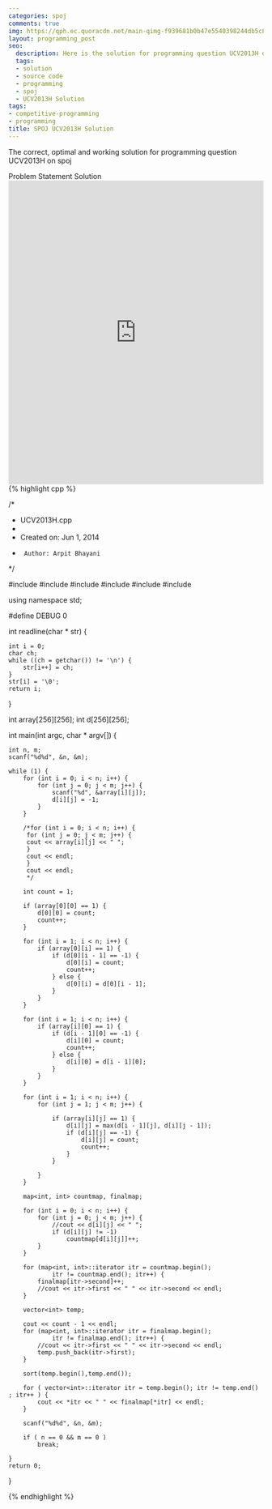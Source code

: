 ```yaml
---
categories: spoj
comments: true
img: https://qph.ec.quoracdn.net/main-qimg-f939681b0b47e5540398244db5c8966f?convert_to_webp=true
layout: programming_post
seo:
  description: Here is the solution for programming question UCV2013H on spoj
  tags:
  - solution
  - source code
  - programming
  - spoj
  - UCV2013H Solution
tags:
- competitive-programming
- programming
title: SPOJ UCV2013H Solution
---
```

The correct, optimal and working solution for programming question UCV2013H on spoj

<div class="ui secondary pointing large menu">
  <a class="grey item" data-tab="problem-statement">
    Problem Statement
  </a>
  <a class="active item grey" data-tab="solution">
    Solution
  </a>
</div>
<div class="ui bottom attached tab" data-tab="problem-statement">
    <iframe src="http://www.spoj.com/problems/UCV2013H/" width="100%" height="600px" style="overflow: scroll; border: none;"></iframe>
</div>
<div class="ui bottom attached active tab" data-tab="solution">
{% highlight cpp %}

/*
 * UCV2013H.cpp
 *
 *  Created on: Jun 1, 2014
 *      Author: Arpit Bhayani
 */

#include <cstdio>
#include <cstdlib>
#include <iostream>
#include <map>
#include <vector>
#include <algorithm>

using namespace std;

#define DEBUG 0

int readline(char * str) {

	int i = 0;
	char ch;
	while ((ch = getchar()) != '\n') {
		str[i++] = ch;
	}
	str[i] = '\0';
	return i;
}

int array[256][256];
int d[256][256];

int main(int argc, char * argv[]) {

	int n, m;
	scanf("%d%d", &n, &m);

	while (1) {
		for (int i = 0; i < n; i++) {
			for (int j = 0; j < m; j++) {
				scanf("%d", &array[i][j]);
				d[i][j] = -1;
			}
		}

		/*for (int i = 0; i < n; i++) {
		 for (int j = 0; j < m; j++) {
		 cout << array[i][j] << " ";
		 }
		 cout << endl;
		 }
		 cout << endl;
		 */

		int count = 1;

		if (array[0][0] == 1) {
			d[0][0] = count;
			count++;
		}

		for (int i = 1; i < n; i++) {
			if (array[0][i] == 1) {
				if (d[0][i - 1] == -1) {
					d[0][i] = count;
					count++;
				} else {
					d[0][i] = d[0][i - 1];
				}
			}
		}

		for (int i = 1; i < n; i++) {
			if (array[i][0] == 1) {
				if (d[i - 1][0] == -1) {
					d[i][0] = count;
					count++;
				} else {
					d[i][0] = d[i - 1][0];
				}
			}
		}

		for (int i = 1; i < n; i++) {
			for (int j = 1; j < m; j++) {

				if (array[i][j] == 1) {
					d[i][j] = max(d[i - 1][j], d[i][j - 1]);
					if (d[i][j] == -1) {
						d[i][j] = count;
						count++;
					}
				}

			}
		}

		map<int, int> countmap, finalmap;

		for (int i = 0; i < n; i++) {
			for (int j = 0; j < m; j++) {
				//cout << d[i][j] << " ";
				if (d[i][j] != -1)
					countmap[d[i][j]]++;
			}
		}

		for (map<int, int>::iterator itr = countmap.begin();
				itr != countmap.end(); itr++) {
			finalmap[itr->second]++;
			//cout << itr->first << " " << itr->second << endl;
		}

		vector<int> temp;

		cout << count - 1 << endl;
		for (map<int, int>::iterator itr = finalmap.begin();
				itr != finalmap.end(); itr++) {
			//cout << itr->first << " " << itr->second << endl;
			temp.push_back(itr->first);
		}

		sort(temp.begin(),temp.end());

		for ( vector<int>::iterator itr = temp.begin(); itr != temp.end() ; itr++ ) {
			cout << *itr << " " << finalmap[*itr] << endl;
		}

		scanf("%d%d", &n, &m);

		if ( n == 0 && m == 0 )
			break;

	}
	return 0;
}


{% endhighlight %}
</div>

